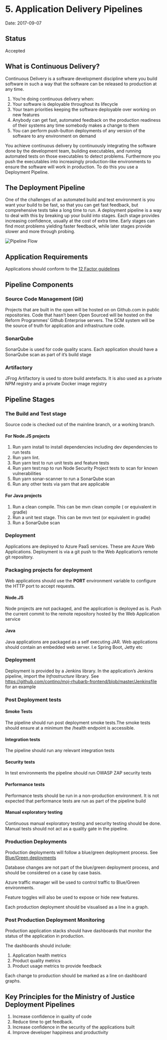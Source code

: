 # 5. Application Delivery Pipelines

Date: 2017-09-07

## Status

Accepted

## What is Continuous Delivery?

Continuous Delivery is a software development discipline where you build software in such a way that the software can be released to production at any time.

1. You’re doing continuous delivery when: 
2. Your software is deployable throughout its lifecycle
3. Your team priorities keeping the software deployable over working on new features
4. Anybody can get fast, automated feedback on the production readiness of their systems any time somebody makes a change to them
5. You can perform push-button deployments of any version of the software to any environment on demand

You achieve continuous delivery by continuously integrating the software done by the development team, building executables, and running automated tests on those executables to detect problems. Furthermore you push the executables into increasingly production-like environments to ensure the software will work in production. To do this you use a Deployment Pipeline.

## The Deployment Pipeline

One of the challenges of an automated build and test environment is you want your build to be fast, so that you can get fast feedback, but comprehensive tests take a long time to run. A deployment pipeline is a way to deal with this by breaking up your build into stages. Each stage provides increasing confidence, usually at the cost of extra time. Early stages can find most problems yielding faster feedback, while later stages provide slower and more through probing.

![Pipeline Flow](../../img/application-pipelines.png)

## Application Requirements  

Applications should conform to the [12 Factor guidelines](https://12factor.net/) 


## Pipeline Components

### Source Code Management (Git)
Projects that are built in the open will be hosted on on Github.com in public repositories. 
Code that hasn’t been Open Sourced will be hosted on the Reform Programmes’ Github Enterprise servers. 
The SCM system will be the source of truth for application and infrastructure code.

### SonarQube

SonarQube is used for code quality scans. Each application should have a SonarQube scan as part of it’s build stage

### Artifactory

JFrog Artifactory is used to store build aretefacts. It is also used as a private NPM registry and a private Docker image registry

## Pipeline Stages


### The Build and Test stage

Source code is checked out of the mainline branch, or a working branch.

#### For Node.JS projects
1. Run yarn install to install dependencies including dev dependencies to run tests
2. Run yarn lint. 
3. Run yarn test to run unit tests and feature tests
4. Run yarn test:nsp to run Node Security Project tests to scan for known vulnerabilities  
5. Run yarn sonar-scanner to run a SonarQube scan
6. Run any other tests via yarn that are applicable  

#### For Java projects
1. Run a clean compile. This can be mvn clean compile ( or equivalent in gradle)
2. Run a unit test stage. This can be mvn test (or equivalent in gradle)
3. Run a SonarQube scan

### Deployment
Applications are deployed to Azure PaaS services. These are Azure Web Applications. Deployment is via a git push to the Web Application’s remote git repository. 


### Packaging projects for deployment
Web applications should use the **PORT** environment variable to configure the HTTP port to accept requests.

#### Node.JS
Node projects are not packaged, and the application is deployed as is.
Push the current commit to the remote repository hosted by the Web Application service

#### Java
Java applications are packaged as a self executing JAR. Web applications should contain an embedded web server. I.e Spring Boot, Jetty etc

### Deployment
Deployment is provided by a Jenkins library.
In the application’s Jenkins pipeline, import the *Infrastructure* library. 
See https://github.com/contino/moj-rhubarb-frontend/blob/master/Jenkinsfile for an example



### Post Deployment tests

#### Smoke Tests

The pipeline should run post deployment smoke tests.The smoke tests should ensure at a minimum the /health endpoint is accessible.
#### Integration tests
The pipeline should run any relevant integration tests

#### Security tests

In test environments the pipeline should run OWASP ZAP security tests

#### Performance tests
Performance tests should be run in a non-production environment.  It is not expected that performance tests are run as part of the pipeline build

#### Manual exploratory testing
Continuous manual exploratory testing and security testing should be done. Manual tests should not act as a quality gate in the pipeline. 

### Production Deployments

Production deployments will follow a blue/green deployment process. See [Blue/Green deployments](https://martinfowler.com/bliki/BlueGreenDeployment.html)

Database changes are not part of the blue/green deployment process, and should be considered on a case by case basis.

Azure traffic manager will be used to control traffic to Blue/Green environments.

Feature toggles will also be used to expose or hide new features. 

Each production deployment should be visualised as a line in a graph.

### Post Production Deployment Monitoring
Production application stacks should have dashboards that monitor the status of the application in production.

The dashboards should include:
1. Application health metrics
2. Product quality metrics
3. Product usage metrics to provide feedback

Each change to production should be marked as a line on dashboard graphs.


## Key Principles for the Ministry of Justice Deployment Pipelines

1. Increase confidence in quality of code
2. Reduce time to get feedback.
3. Increase confidence in the security of the applications built
4. Improve developer happiness and productivity


